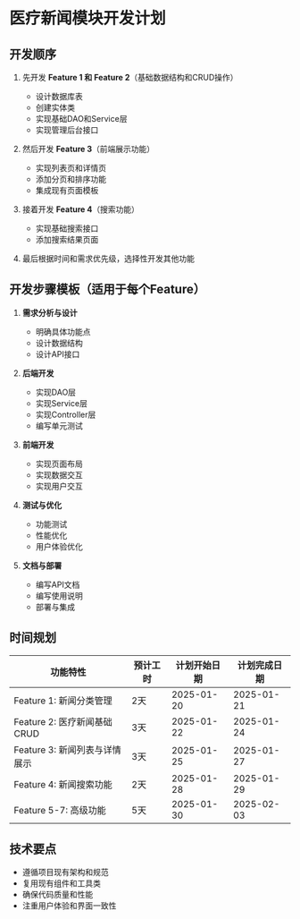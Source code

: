 # 医疗新闻模块开发计划

## 开发顺序

1. 先开发 **Feature 1 和 Feature 2**（基础数据结构和CRUD操作）
   - 设计数据库表
   - 创建实体类
   - 实现基础DAO和Service层
   - 实现管理后台接口

2. 然后开发 **Feature 3**（前端展示功能）
   - 实现列表页和详情页
   - 添加分页和排序功能
   - 集成现有页面模板

3. 接着开发 **Feature 4**（搜索功能）
   - 实现基础搜索接口
   - 添加搜索结果页面

4. 最后根据时间和需求优先级，选择性开发其他功能

## 开发步骤模板（适用于每个Feature）

1. **需求分析与设计**
   - 明确具体功能点
   - 设计数据结构
   - 设计API接口

2. **后端开发**
   - 实现DAO层
   - 实现Service层
   - 实现Controller层
   - 编写单元测试

3. **前端开发**
   - 实现页面布局
   - 实现数据交互
   - 实现用户交互

4. **测试与优化**
   - 功能测试
   - 性能优化
   - 用户体验优化

5. **文档与部署**
   - 编写API文档
   - 编写使用说明
   - 部署与集成

## 时间规划

| 功能特性 | 预计工时 | 计划开始日期 | 计划完成日期 |
|---------|---------|------------|------------|
| Feature 1: 新闻分类管理 | 2天 | 2025-01-20 | 2025-01-21 |
| Feature 2: 医疗新闻基础CRUD | 3天 | 2025-01-22 | 2025-01-24 |
| Feature 3: 新闻列表与详情展示 | 3天 | 2025-01-25 | 2025-01-27 |
| Feature 4: 新闻搜索功能 | 2天 | 2025-01-28 | 2025-01-29 |
| Feature 5-7: 高级功能 | 5天 | 2025-01-30 | 2025-02-03 |

## 技术要点

- 遵循项目现有架构和规范
- 复用现有组件和工具类
- 确保代码质量和性能
- 注重用户体验和界面一致性 